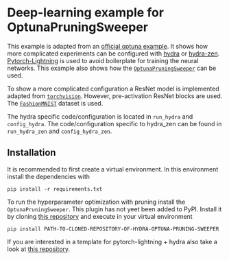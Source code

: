 # Deep-learning example for OptunaPruningSweeper

This example is adapted from an [official optuna example](https://github.com/optuna/optuna-examples/blob/main/pytorch/pytorch_lightning_simple.py).
It shows how more complicated experiments can be configured with [hydra](https://hydra.cc/) or
[hydra-zen](https://mit-ll-responsible-ai.github.io/hydra-zen/).
[Pytorch-Lightning](https://lightning.ai/docs/pytorch/stable/) is used to avoid boilerplate for
training the neural networks. This example also shows how the
[``OptunaPruningSweeper``](https://github.com/DirkKuhn/hydra_optuna_pruning_sweeper)
can be used.

To show a more complicated configuration a ResNet model is implemented adapted from
[``torchvision``](https://pytorch.org/vision/stable/models/resnet.html). However, pre-activation
ResNet blocks are used. The
[``FashionMNIST``](https://pytorch.org/vision/stable/generated/torchvision.datasets.FashionMNIST.html#torchvision.datasets.FashionMNIST)
dataset is used.

The hydra specific code/configuration is located in ``run_hydra`` and ``config_hydra``.
The code/configuration specific to hydra_zen can be found in ``run_hydra_zen`` and ``config_hydra_zen``.

## Installation

It is recommended to first create a virtual environment. In this environment install the dependencies with
```
pip install -r requirements.txt
```
To run the hyperparameter optimization with pruning install the ``OptunaPruningSweeper``. This plugin has not yeet
been added to PyPI. Install it by cloning [this repository](https://github.com/DirkKuhn/hydra_optuna_pruning_sweeper) and execute in your virtual environment
```
pip install PATH-TO-CLONED-REPOSITORY-OF-HYDRA-OPTUNA-PRUNING-SWEEPER
```

If you are interested in a template for pytorch-lightning + hydra also take a look at [this repository](https://github.com/ashleve/lightning-hydra-template).

